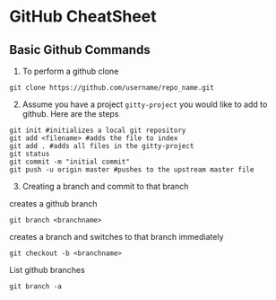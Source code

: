 # GitHub CheatSheet

## Basic Github Commands

1. To perform a github clone

```
git clone https://github.com/username/repo_name.git
```

2. Assume you have a project `gitty-project` you would like to add to github. Here are the steps

```
git init #initializes a local git repository
git add <filename> #adds the file to index
git add . #adds all files in the gitty-project
git status
git commit -m "initial commit"
git push -u origin master #pushes to the upstream master file
```

3. Creating a branch and commit to that branch

creates a github branch

```
git branch <branchname>
```

creates a branch and switches to that branch immediately

```
git checkout -b <branchname>
```

List github branches

```
git branch -a
```
